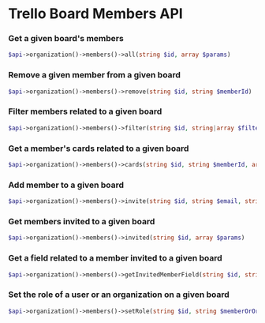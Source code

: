 Trello Board Members API
======================

### Get a given board&#039;s members
```php
$api->organization()->members()->all(string $id, array $params)
```

### Remove a given member from a given board
```php
$api->organization()->members()->remove(string $id, string $memberId)
```

### Filter members related to a given board
```php
$api->organization()->members()->filter(string $id, string|array $filter)
```

### Get a member&#039;s cards related to a given board
```php
$api->organization()->members()->cards(string $id, string $memberId, array $params)
```

### Add member to a given board
```php
$api->organization()->members()->invite(string $id, string $email, string $fullName, string $role)
```

### Get members invited to a given board
```php
$api->organization()->members()->invited(string $id, array $params)
```

### Get a field related to a member invited to a given board
```php
$api->organization()->members()->getInvitedMemberField(string $id, string $field)
```

### Set the role of a user or an organization on a given board
```php
$api->organization()->members()->setRole(string $id, string $memberOrOrganization, $role)
```

